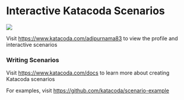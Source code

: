 # Interactive Katacoda Scenarios

[![](http://shields.katacoda.com/katacoda/adipurnama83/count.svg)](https://www.katacoda.com/adipurnama83 "Get your profile on Katacoda.com")

Visit https://www.katacoda.com/adipurnama83 to view the profile and interactive scenarios

### Writing Scenarios
Visit https://www.katacoda.com/docs to learn more about creating Katacoda scenarios

For examples, visit https://github.com/katacoda/scenario-example
